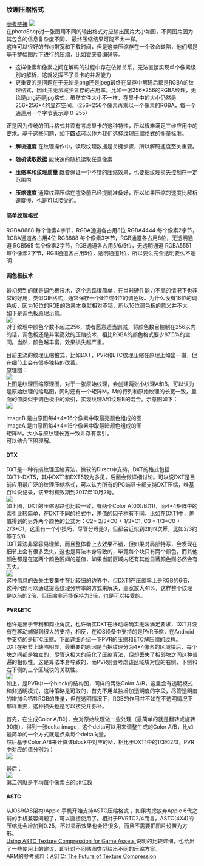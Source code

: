 ### 纹理压缩格式   
[参考链接](https://www.cnblogs.com/fuckgiser/p/5497013.html) 
![](pic/1.jpg)  
在photoShop对一张图用不同的输出格式对应输出图片大小如图，不同图片因为其包含的信息复杂度不同， 最终压缩结果可能不太一样。   
这样可以很好的节约带宽和下载时间，但是这类压缩存在一个致命缺陷，他们都是基于整幅图片下进行的压缩，比如霍夫曼编码等。  

* 这样像素和像素之间在解码的过程中存在依赖关系，无法直接实现单个像素级别的解析，这就发挥不了显卡的并发能力  
* 更重要的是问题在于无论是png还是jpeg最终在显存中解码后都是RGBA的纹理格式，因此并无法减少显存的占用率。比如一张256\*256的RGBA纹理，无论是png还是jpg格式，虽然文件大小不一样，在显卡中的大小仍然是256\*256\*4的显存空间。(256\*256个像素再乘以一个像素的RGBA，每一个通道用一个字节表示即 0-255)  

正是因为传统的图片格式并没有考虑显卡的这种特性，所以很难满足三维应用中的要求。基于这些问题，如下**四点**可以作为我们选择纹理压缩格式的衡量标准。  

* **解析速度** 在纹理操作中，读取纹理数据是关键步骤，所以解码速度至关重要。

* **随机读取数据** 能快速的随机读取任意像素

* **压缩率和纹理质量** 既要保证一个不错的压缩效果，也要把纹理损失控制在一定范围内

* **压缩速度** 通常纹理压缩在渲染前已经提前准备好，所以如果压缩的速度比解析速度慢，也是可以接受的。  


#### 简单纹理格式
RGBA8888 每个像素4字节，RGBA通道各占用8位
RGBA4444 每个像素2字节，RGBA通道各占用4位
RGB888 每个像素3字节，RGB通道各占用8位，无透明通道
RGB565 每个像素2字节，RGB通道各占用5/6/5位，无透明通道
RGBA5551 每个像素2字节，RGB通道各占用5位，透明通道1位，所以要么完全透明要么不透明

#### 调色板技术
最初想到的就是调色板技术，这个思路很简单，在当时硬件能力不高的情况下也非常的好用，类似GIF格式，通常保存一个8位或4位的调色板。为什么没有16位的调色板，因为16位的RGB的效果本身就相对不错，所以16位调色板的意义并不大。如下是调色板原理示意。   
![](pic/2.png)  
对于纹理中颜色个数不超过256，或者愿意适当删减，将颜色数目控制在256以内的话，调色板还是非常高效的压缩技术，相比RGBA的颜色格式要少87.5%的空间。当然，颜色越丰富，效果损失越严重。  

目前主流的纹理压缩格式，比如DXT，PVR和ETC纹理压缩在原理上如出一辙，但在细节上会有很多独特的改善。  
原理图：  
![](pic/3.png)  
上图是纹理压缩原理图，对于一张原始纹理，会创建两张小纹理A和B，可以认为是原始纹理的缩略图，同时还有一个矩阵M，M的行列和原始纹理的长宽一致，里面的值类似于调色板中的索引，实现纹理A和纹理B的混合。示意图如下：  
![](pic/4.png)  

ImageB 是由原图每4\*4=16个像素中取最亮颜色组成的图  
ImageA 是由原图每4\*4=16个像素中取最暗颜色组成的图  
矩阵M，大小与原纹理长宽一致并存有索引。  
可以结合下图理解。  
#### DTX  
DXT是一种有损纹理压缩算法，微软的Direct中支持，DXT的格式包括DXT1~DXT5，其中DXT1和DXT5较为多见，后面会做详细讨论。可以说DXT是目前应用最广泛的纹理压缩格式，可以认为所有的PC端显卡都支持DXT压缩，维基百科说记录，该专利有效期到2017年10月2号。  
![](pic/5.png)  
如上图，DXT的压缩思路也比较一致，有两个Color A(00)/B(11)，而4\*4矩阵中的索引比较简单，在DXT不同的格式中，差值的因子稍有不同，比如在DXT1中，差值得到的另外两个颜色的公式为：C2=  2/3\*C0 + 1/3\*C1, C3 =  1/3\*C0 + 2/3\*C1，这里有一个小技巧，尽管分母是3，但都会近似到2的N次幂，比如2/3约等于5/8  
DXT算法非常容易理解，而且整体看上去效果不错，但如果对局部特写，会发现在细节上会有很多丢失，这也是算法本身导致的，毕竟每个块只有两个颜色，而其他颜色都是在这两个颜色区间的差值，如果当前区域内还有其他显著颜色则必然会有丢失。  
![](pic/6.png)  
这种信息的丢失主要集中在比较细的边界中，但DXT1在压缩率上是RGB的6倍，这种问题可以通过提高纹理分辨率的方式来解决，高宽放大41%，这样整个纹理是以前的2倍，但压缩率还能保持为3倍，也是可以接受的。

#### PVR&ETC
也许是出于专利和商业角度，也许确实DXT在移动端确实无法满足要求，DXT并没有在移动端得到很大的支持，相反，在iOS设备中支持的是PVR压缩，在Android中支持的是ETC压缩。下面详细介绍一下PVR的压缩和ETC解压缩的过程。  
DXT在细节上缺陷明显，最重要的原因是当把纹理分为4\*4像素的区域块后，每个块之间都是独立的，尽管这极大的简化了压缩算法，但却丢失了相邻块之间这种普遍的相似性。这是算法本身导致的，而PVR则会考虑该区域块对应的右侧，下侧和右下侧的三个区域块的关联性。   
![](pic/7.png)  
如上，是PVR中一个block的结构图，同样的两张Color A/B，这里会有透明模式和非透明模式，这种策略是可取的，首先不用单独增加透明度的字段，尽管透明度的增加会牺牲RGB的质量，但在透明情况下，RGB的作用并不如在不透明情况下那样重要，这种损失也是可以接受并弥补。

首先，在生成Color A/B时，会对原始纹理做一些处理（最简单的就是翻转或旋转90度），得到一张delta image，这个delta可以用来调整生成的Color A/B，比如最简单的一个方式就是点乘每个delta向量。  
然后基于Color A/B来计算该block中对应的M，相比于DXT1中的1/3和2/3，PVR中对应的值分别为：  
![](pic/8.png)  

最后：  
![](pic/9.png)  
第二列就是平均每个像素占的bit位数  

#### ASTC
从IOS9(A8架构)Apple 手机开始支持ASTC压缩格式 ，如果考虑放弃Apple 6代之前的手机兼容问题了，可以直接使用了。相对于PVRTC2/4而言，ASTC(4X4)的压缩比会增加到0.25，不过显示效果也会好很多，而且不需要把图片设置为方形。  
[Using ASTC Texture Compression for Game Assets ](https://developer.nvidia.com/astc-texture-compression-for-game-assets)说明的比较详细，也给出了一些使用上的建议，即针对不同贴图类型给出不同的压缩方案。  
ARM的参考资料：[ASTC: The Future of Texture Compression](chrome-extension://cdonnmffkdaoajfknoeeecmchibpmkmg/static/pdf/web/viewer.html?file=https%3A%2F%2Fwww.arm.com%2Ffiles%2Fevent%2FDeveloper_Track_5_ASTC-The_Future_of_Texture_Compression.pdf)